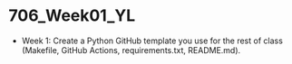 # 706_Week01_YL

* Week 1: Create a Python GitHub template you use
for the rest of class (Makefile, GitHub Actions, requirements.txt,
README.md).